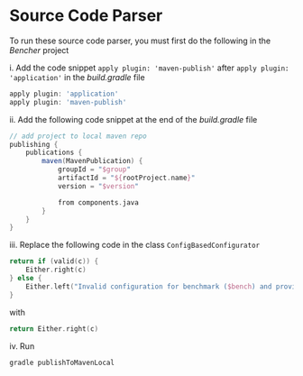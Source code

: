 # Source Code Parser

To run these source code parser, you must first do the following in the _Bencher_ project

i. Add the code snippet `apply plugin: 'maven-publish'` after `apply plugin: 'application'` in the _build.gradle_ file

```groovy
apply plugin: 'application'
apply plugin: 'maven-publish'
```

ii. Add the following code snippet at the end of the _build.gradle_ file

```groovy
// add project to local maven repo
publishing {
    publications {
        maven(MavenPublication) {
            groupId = "$group"
            artifactId = "${rootProject.name}"
            version = "$version"

            from components.java
        }
    }
}
```

iii. Replace the following code in the class `ConfigBasedConfigurator`

```kotlin
return if (valid(c)) {
    Either.right(c)
} else {
    Either.left("Invalid configuration for benchmark ($bench) and provided default/class/benchmark configurations")
}
```

with

```kotlin
return Either.right(c)
```

iv. Run 

```
gradle publishToMavenLocal
``` 